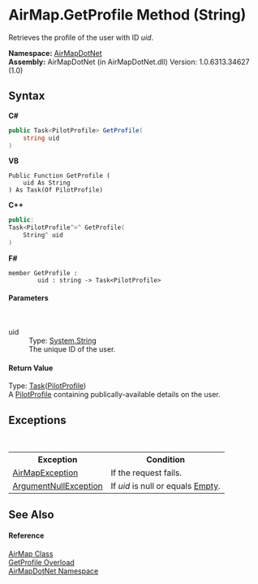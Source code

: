 # AirMap.GetProfile Method (String)
 

Retrieves the profile of the user with ID *uid*.

**Namespace:**&nbsp;<a href="b5783ccd-d544-c2c9-c0be-1f622d02460a">AirMapDotNet</a><br />**Assembly:**&nbsp;AirMapDotNet (in AirMapDotNet.dll) Version: 1.0.6313.34627 (1.0)

## Syntax

**C#**<br />
``` C#
public Task<PilotProfile> GetProfile(
	string uid
)
```

**VB**<br />
``` VB
Public Function GetProfile ( 
	uid As String
) As Task(Of PilotProfile)
```

**C++**<br />
``` C++
public:
Task<PilotProfile^>^ GetProfile(
	String^ uid
)
```

**F#**<br />
``` F#
member GetProfile : 
        uid : string -> Task<PilotProfile> 

```


#### Parameters
&nbsp;<dl><dt>uid</dt><dd>Type: <a href="http://msdn2.microsoft.com/en-us/library/s1wwdcbf" target="_blank">System.String</a><br />The unique ID of the user.</dd></dl>

#### Return Value
Type: <a href="http://msdn2.microsoft.com/en-us/library/dd321424" target="_blank">Task</a>(<a href="e8860229-3730-f208-e6da-090af68e86a5">PilotProfile</a>)<br />A <a href="e8860229-3730-f208-e6da-090af68e86a5">PilotProfile</a> containing publically-available details on the user.

## Exceptions
&nbsp;<table><tr><th>Exception</th><th>Condition</th></tr><tr><td><a href="d82ff8cb-4e8e-4f49-2c4c-a1d978cbdb1c">AirMapException</a></td><td>If the request fails.</td></tr><tr><td><a href="http://msdn2.microsoft.com/en-us/library/27426hcy" target="_blank">ArgumentNullException</a></td><td>If *uid* is null or equals <a href="http://msdn2.microsoft.com/en-us/library/74wsya52" target="_blank">Empty</a>.</td></tr></table>

## See Also


#### Reference
<a href="5026f4ac-baf9-76bd-7dc0-4a111dd014fb">AirMap Class</a><br /><a href="711ec606-464e-f55c-62bb-8eb8319e009c">GetProfile Overload</a><br /><a href="b5783ccd-d544-c2c9-c0be-1f622d02460a">AirMapDotNet Namespace</a><br />